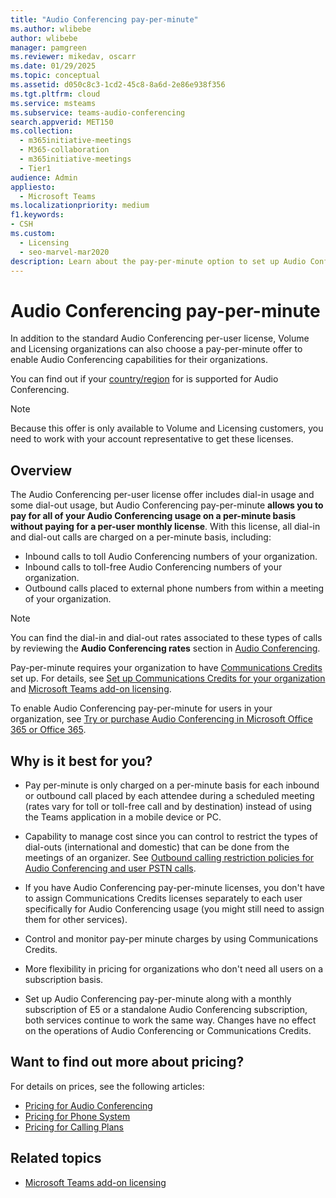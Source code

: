 ```yaml
---
title: "Audio Conferencing pay-per-minute"
ms.author: wlibebe
author: wlibebe
manager: pamgreen
ms.reviewer: mikedav, oscarr
ms.date: 01/29/2025
ms.topic: conceptual
ms.assetid: d050c8c3-1cd2-45c8-8a6d-2e86e938f356
ms.tgt.pltfrm: cloud
ms.service: msteams
ms.subservice: teams-audio-conferencing
search.appverid: MET150
ms.collection: 
  - m365initiative-meetings
  - M365-collaboration
  - m365initiative-meetings
  - Tier1
audience: Admin
appliesto: 
  - Microsoft Teams
ms.localizationpriority: medium
f1.keywords:
- CSH
ms.custom: 
  - Licensing
  - seo-marvel-mar2020
description: Learn about the pay-per-minute option to set up Audio Conferencing capabilities for organizations using Microsoft Volume Licensing.
---
```


# Audio Conferencing pay-per-minute

In addition to the standard Audio Conferencing per-user license, Volume and Licensing organizations can also choose a pay-per-minute offer to enable Audio Conferencing capabilities for their organizations.
  
You can find out if your [country/region](country-and-region-availability-for-audio-conferencing-and-calling-plans/country-and-region-availability-for-audio-conferencing-and-calling-plans.md) for is supported for Audio Conferencing.

> [!NOTE]
> Because this offer is only available to Volume and Licensing customers, you need to work with your account representative to get these licenses.
  
## Overview

The Audio Conferencing per-user license offer includes dial-in usage and some dial-out usage, but Audio Conferencing pay-per-minute **allows you to pay for all of your Audio Conferencing usage on a per-minute basis without paying for a per-user monthly license**. With this license, all dial-in and dial-out calls are charged on a per-minute basis, including:
  
- Inbound calls to toll Audio Conferencing numbers of your organization.
- Inbound calls to toll-free Audio Conferencing numbers of your organization.
- Outbound calls placed to external phone numbers from within a meeting of your organization.

> [!NOTE]
> You can find the dial-in and dial-out rates associated to these types of calls by reviewing the **Audio Conferencing rates** section in [Audio Conferencing](https://www.microsoft.com/microsoft-teams/audio-conferencing).

Pay-per-minute requires your organization to have [Communications Credits](what-are-communications-credits.md) set up. For details, see [Set up Communications Credits for your organization](set-up-communications-credits-for-your-organization.md) and [Microsoft Teams add-on licensing](/microsoftteams/teams-add-on-licensing/microsoft-teams-add-on-licensing).

To enable Audio Conferencing pay-per-minute for users in your organization, see [Try or purchase Audio Conferencing in Microsoft Office 365 or Office 365](try-or-purchase-audio-conferencing-in-office-365-for-teams.md).

## Why is it best for you?

- Pay per-minute is only charged on a per-minute basis for each inbound or outbound call placed by each attendee during a scheduled meeting (rates vary for toll or toll-free call and by destination) instead of using the Teams application in a mobile device or PC.

- Capability to manage cost since you can control to restrict the types of dial-outs (international and domestic) that can be done from the meetings of an organizer. See [Outbound calling restriction policies for Audio Conferencing and user PSTN calls](./outbound-calling-restriction-policies.md).

- If you have Audio Conferencing pay-per-minute licenses, you don't have to assign Communications Credits licenses separately to each user specifically for Audio Conferencing usage (you might still need to assign them for other services).

- Control and monitor pay-per minute charges by using Communications Credits.

- More flexibility in pricing for organizations who don't need all users on a subscription basis.

- Set up Audio Conferencing pay-per-minute along with a monthly subscription of E5 or a standalone Audio Conferencing subscription, both services continue to work the same way. Changes have no effect on the operations of Audio Conferencing or Communications Credits.
  
## Want to find out more about pricing?

 For details on prices, see the following articles:

- [Pricing for Audio Conferencing](https://www.microsoft.com/microsoft-teams/audio-conferencing)
- [Pricing for Phone System](https://www.microsoft.com/microsoft-teams/voice-calling )
- [Pricing for Calling Plans](https://www.microsoft.com/microsoft-teams/voice-calling)

## Related topics
  
- [Microsoft Teams add-on licensing](./teams-add-on-licensing/microsoft-teams-add-on-licensing.md)
